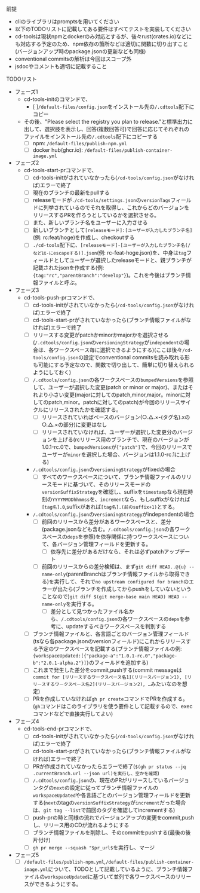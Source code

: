 前提
- cliのライブラリはpromptsを用いてください
- 以下のTODOリストに記載してある要件はすべてテストを実装してください
- cd-toolsは現状npmとdockerのみ対応とするが、後々rust(crates.io)などにも対応する予定のため、npm依存の箇所などは適切に関数に切り出すこと(バージョンアップ時のpackage.jsonの更新なども同様)
- conventional commitsの解析は今回はスコープ外
- jsdocやコメントも適切に記載すること

TODOリスト
- フェーズ1
  - cd-tools-initのコマンドで、
    - [ ]`/default-files/config.json`をインストール先の`/.cdtools`配下にコピー
  - その後、"Please select the registry you plan to release."と標準出力に出して、選択肢を表示し、回答(複数回答可)で回答に応じてそれぞれのファイルをインストール先の`/.cdtools`配下にコピーする
    - [ ] npm: `/default-files/publish-npm.yml`
    - [ ] docker hub(ghcr.io): `/default-files/publish-container-image.yml`
- フェーズ2
  - cd-tools-start-prコマンドで、
    - [ ] cd-tools-initがされていなかったら(`/cd-tools/config.json`がなければ)エラーで終了
    - [ ] 現在のブランチの最新をpullする
    - [ ] releaseモードが`./cd-tools/settings.json`の`versionTags`フィールドに列挙されているのでそれを取得し、これからどのバージョンをリリースするPRを作ろうとしているかを選択させる。
    - [ ] また、新しいブランチ名をユーザーに入力させる
    - [ ] 新しいブランチとして`[releaseモード]:[ユーザーが入力したブランチ名]`(例: rc:feat/hoge)を作成し、checkoutする
    - [ ] `./cd-tools`配下に、`[releaseモード]-[ユーザーが入力したブランチ名(/などは-にescapeする)].json`(例: rc-feat-hoge.json)を、中身は`tag`フィールドとしてユーザーが選択したreleaseモードと、親ブランチが記載されたjsonを作成する(例: `{tag:"rc","parentBranch":"develop"}`)。これを今後はブランチ情報ファイルと呼ぶ。
- フェーズ3
  - cd-tools-push-prコマンドで、
    - [ ] cd-tools-initがされていなかったら(`/cd-tools/config.json`がなければ)エラーで終了
    - [ ] cd-tools-start-prがされていなかったら(ブランチ情報ファイルがなければ)エラーで終了
    - [ ] リリースする変更がpatchかminorかmajorかを選択させる(`/.cdtools/config.json`の`versioningStrategy`が`independent`の場合は、各ワークスペース毎に選択できるようにする)(ここは後々`/cd-tools/config.json`の設定でconventional commitsを読み取れる形も可能にする予定なので、関数で切り出して、簡単に切り替えられるようにしておく)
    - [ ] `/.cdtools/config.json`の各ワークスペースの`bumpedVersions`を参照して、ユーザーが選択した変更(patch or minor or major)、またはそれより小さい変更(majorに対してのpatch,minor,major。minorに対してのpatch,minor。patchに対してのpatch)が今回のリリースサイクルにリリースされたかを確認する。
      - [ ] リリースされていればベースのバージョン(○.△.×-(タグ名).xの○.△.×の部分)に変更はなし
      - [ ] リリースされていなければ、ユーザーが選択した変更分のバージョンを上げる(rcリリース用のブランチで、現在のバージョンが1.0.1-rc.0で、`bumpedVersions`が`["patch"]`で、今回のリリースでユーザーが`minor`を選択した場合、バージョンは1.1.0-rc.1に上げる)
    - `/.cdtools/config.json`の`versioningStrategy`がfixedの場合
      - [ ] すべてのワークスペースについて、ブランチ情報ファイルのリリースモードに基づいて、そのリリースモードの`versionSuffixStrategy`を確認し、suffixを`timestamp`なら現在時刻の`YYYYMMDDhhmmss`を、`increment`なら、もしsuffixがなければ`[tag名].0`,suffixがあれば`[tag名].(前のsuffix+1)`とする。
    - `/.cdtools/config.json`の`versioningStrategy`がindependentの場合
      - [ ] 前回のリリースから差分があるワークスペースと、差分(package.jsonなども含む。`/.cdtools/config.json`の各ワークスペースの`deps`を参照)を依存関係に持つワークスペースについて、各バージョン管理フィールドを更新する。
        - [ ] 依存先に差分があるだけなら、それは必ずpatchアップデート
      - [ ] 前回のリリースからの差分検知は、まず`git diff HEAD..@{u} --name-only`(parentBranchはブランチ情報ファイルから取得できる)を実行して、それで`no upstream configured for branch`のエラーが出たら(ブランチを作成してからpushをしていないということなので)`git diff $(git merge-base main HEAD) HEAD --name-only`を実行する。
        - [ ] 差分として見つかったファイル名から、`/.cdtools/config.json`の各ワークスペースの`deps`を参考に、updateするべきワークスペースを判別する
    - [ ] ブランチ情報ファイルと、各言語ごとのバージョン管理フィールド(tsなら各package.jsonのversionフィールド)にこれからリリースする予定のワークスペースを記載する(ブランチ情報ファイルの例:`{workspaceUpdated:[{"package-a":"1.0.1-rc.0","package-b":"2.0.1-alpha.2"}]}`のフィールドを追加する)
    - [ ] これまで発生した差分をcommit,pushする(commit messageは`commit for [リリースするワークスペース名1](リリースバージョン1), [リリースするワークスペース名2](リリースバージョン2), …`みたいなのを想定)
    - [ ] PRを作成していなければ`gh pr create`コマンドでPRを作成する。(`gh`コマンドはこのライブラリを使う要件として記載するので、execコマンドなどで直接実行してよい)
- フェーズ4
  - cd-tools-end-prコマンドで、
    - [ ] cd-tools-initがされていなかったら(`/cd-tools/config.json`がなければ)エラーで終了
    - [ ] cd-tools-start-prがされていなかったら(ブランチ情報ファイルがなければ)エラーで終了
    - [ ] PRが作成されていなかったらエラーで終了(`$(gh pr status --jq .currentBranch.url --json url)を実行し、空かを確認`)
    - [ ] `/.cdtools/config.json`の、現在のPRがリリースしているバージョンタグの`next`の設定に従ってブランチ情報ファイルの`workspaceUpdated`や各言語ごとのバージョン管理フィールドを更新する(`next`のtagの`versionSuffixStrategy`が`increment`だった場合は、`git tag --list`で前回のタグを確認してincrementする)
    - [ ] push-prの時と同様の流れでバージョンアップの変更をcommit,pushし、リリース用のCDが流れるようにする
    - [ ] ブランチ情報ファイルを削除し、そのcommitをpushする(最後の後片付け)
    - [ ] `gh pr merge --squash "$pr_url$`を実行し、マージ
- フェーズ5
  - [ ] `/default-files/publish-npm.yml`,`/default-files/publish-container-image.yml`について、TODOとして記載しているように、ブランチ情報ファイルの`workspaceUpdated`に基づいて並列で各ワークスペースのリリースができるようにする。
